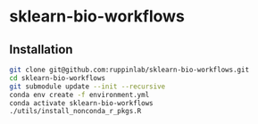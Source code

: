 # sklearn-bio-workflows

## Installation

```bash
git clone git@github.com:ruppinlab/sklearn-bio-workflows.git
cd sklearn-bio-workflows
git submodule update --init --recursive
conda env create -f environment.yml
conda activate sklearn-bio-workflows
./utils/install_nonconda_r_pkgs.R
```
